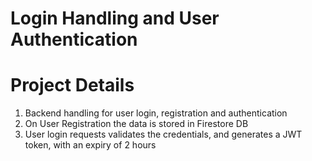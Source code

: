 # Login Handling and User Authentication

# Project Details

1. Backend handling for user login, registration and authentication
2. On User Registration the data is stored in Firestore DB
3. User login requests validates the credentials, and generates a JWT token, with an expiry of 2 hours 